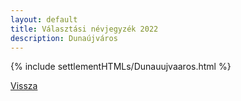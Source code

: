 ```yaml
---
layout: default
title: Választási névjegyzék 2022
description: Dunaújváros
---
```


{% include settlementHTMLs/Dunauujvaaros.html %}

[Vissza](../)